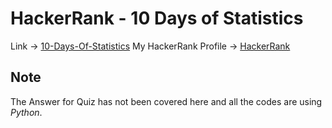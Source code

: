 # HackerRank - 10 Days of Statistics

Link -> [10-Days-Of-Statistics](https://www.hackerrank.com/domains/tutorials/10-days-of-statistics)
My HackerRank Profile -> [HackerRank](https://www.hackerrank.com/rahulbordoloi)

## Note

The Answer for Quiz has not been covered here and all the codes are using *Python*.
